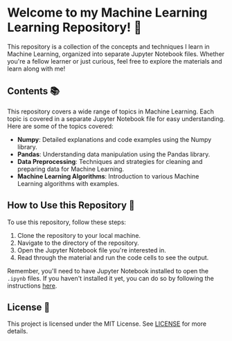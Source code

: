 # Welcome to my Machine Learning Learning Repository! 🎉

This repository is a collection of the concepts and techniques I learn in Machine Learning, organized into separate Jupyter Notebook files. Whether you're a fellow learner or just curious, feel free to explore the materials and learn along with me!

## Contents 📚

This repository covers a wide range of topics in Machine Learning. Each topic is covered in a separate Jupyter Notebook file for easy understanding. Here are some of the topics covered:

- **Numpy**: Detailed explanations and code examples using the Numpy library.
- **Pandas**: Understanding data manipulation using the Pandas library.
- **Data Preprocessing**: Techniques and strategies for cleaning and preparing data for Machine Learning.
- **Machine Learning Algorithms**: Introduction to various Machine Learning algorithms with examples.
  
## How to Use this Repository 🚀

To use this repository, follow these steps:

1. Clone the repository to your local machine.
2. Navigate to the directory of the repository.
3. Open the Jupyter Notebook file you're interested in.
4. Read through the material and run the code cells to see the output.

Remember, you'll need to have Jupyter Notebook installed to open the `.ipynb` files. If you haven't installed it yet, you can do so by following the instructions [here](https://jupyter.org/install.html).


## License 📄

This project is licensed under the MIT License. See [LICENSE](LICENSE) for more details.

